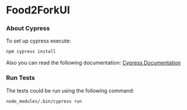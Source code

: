 # Food2ForkUI

### About Cypress
To set up cypress execute:
```bash
npm cypress install
```
Also you can read the following documentation:
[Cypress Documentation](https://www.cypress.io/)

### Run Tests

The tests could be run using the following command:

```bash
node_modules/.bin/cypress run
```